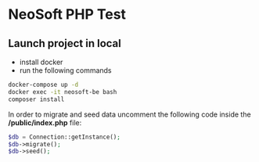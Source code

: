 # NeoSoft PHP Test

## Launch project in local

- install docker
- run the following commands

```bash
docker-compose up -d
docker exec -it neosoft-be bash
composer install
```

In order to migrate and seed data uncomment the following code inside  the **/public/index.php** file:
```php
$db = Connection::getInstance();
$db->migrate();    
$db->seed(); 
```
